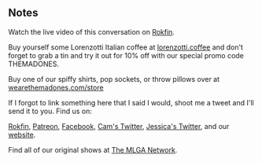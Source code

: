## Notes

Watch the live video of this conversation on [Rokfin](https://rokfin.com/stream/6544/Episode-100--Hope-and-Thunder).

Buy yourself some Lorenzotti Italian coffee at [lorenzotti.coffee](https://www.lorenzotti.coffee/) and don't forget to grab a tin and try it out for 10% off with our special promo code THEMADONES.

Buy one of our spiffy shirts, pop sockets, or throw pillows over at [wearethemadones.com/store](https://wearethemadones.com/store)

If I forgot to link something here that I said I would, shoot me a tweet and I'll send it to you.
Find us on:

[Rokfin](https://rokfin.com/TheMadOnes), [Patreon](https://patreon.com/TheMadOnes), [Facebook](https://www.facebook.com/WeAreTheMad/), [Cam's Twitter](https://twitter.com/CamHarless), [Jessica's Twitter](https://twitter.com/soupcanarchist), and our [website](http://wearethemad.com).

Find all of our original shows at [The MLGA Network](https://mlganetwork.com).
